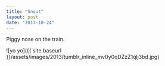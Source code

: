 ```yaml
---
title: "Snout"
layout: post
date: "2013-10-24"
---
```


Piggy nose on the train.

![yo yo]({{ site.baseurl }}/assets/images/2013/tumblr_inline_mv0y0qDZzZ1qlj3bd.jpg)
